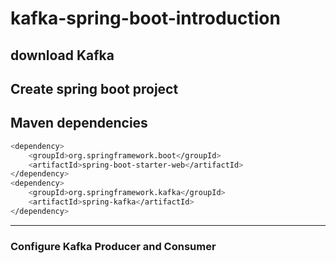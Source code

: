 # kafka-spring-boot-introduction

## download Kafka

## Create spring boot project

## Maven dependencies 

```sh
<dependency>
    <groupId>org.springframework.boot</groupId>
    <artifactId>spring-boot-starter-web</artifactId>
</dependency>
<dependency>
    <groupId>org.springframework.kafka</groupId>
    <artifactId>spring-kafka</artifactId>
</dependency>
```

---
### Configure Kafka Producer and Consumer
